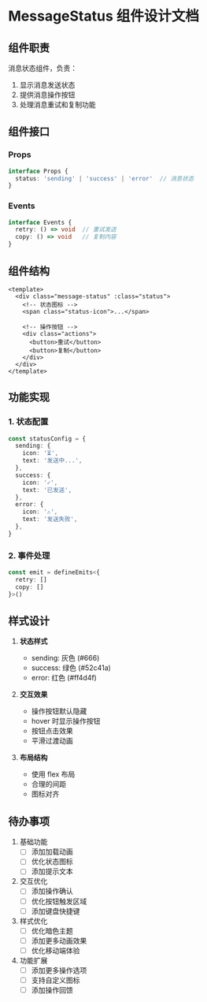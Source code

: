 # MessageStatus 组件设计文档

## 组件职责

消息状态组件，负责：
1. 显示消息发送状态
2. 提供消息操作按钮
3. 处理消息重试和复制功能

## 组件接口

### Props
```typescript
interface Props {
  status: 'sending' | 'success' | 'error'  // 消息状态
}
```

### Events
```typescript
interface Events {
  retry: () => void  // 重试发送
  copy: () => void   // 复制内容
}
```

## 组件结构

```vue
<template>
  <div class="message-status" :class="status">
    <!-- 状态图标 -->
    <span class="status-icon">...</span>

    <!-- 操作按钮 -->
    <div class="actions">
      <button>重试</button>
      <button>复制</button>
    </div>
  </div>
</template>
```

## 功能实现

### 1. 状态配置
```typescript
const statusConfig = {
  sending: {
    icon: '⏳',
    text: '发送中...',
  },
  success: {
    icon: '✓',
    text: '已发送',
  },
  error: {
    icon: '⚠',
    text: '发送失败',
  },
}
```

### 2. 事件处理
```typescript
const emit = defineEmits<{
  retry: []
  copy: []
}>()
```

## 样式设计

1. **状态样式**
   - sending: 灰色 (#666)
   - success: 绿色 (#52c41a)
   - error: 红色 (#ff4d4f)

2. **交互效果**
   - 操作按钮默认隐藏
   - hover 时显示操作按钮
   - 按钮点击效果
   - 平滑过渡动画

3. **布局结构**
   - 使用 flex 布局
   - 合理的间距
   - 图标对齐

## 待办事项

1. 基础功能
   - [ ] 添加加载动画
   - [ ] 优化状态图标
   - [ ] 添加提示文本

2. 交互优化
   - [ ] 添加操作确认
   - [ ] 优化按钮触发区域
   - [ ] 添加键盘快捷键

3. 样式优化
   - [ ] 优化暗色主题
   - [ ] 添加更多动画效果
   - [ ] 优化移动端体验

4. 功能扩展
   - [ ] 添加更多操作选项
   - [ ] 支持自定义图标
   - [ ] 添加操作回馈 